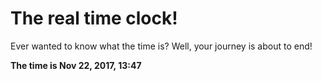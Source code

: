 # The real time clock!

Ever wanted to know what the time is? Well, your journey is about to end!

**The time is Nov 22, 2017, 13:47**
